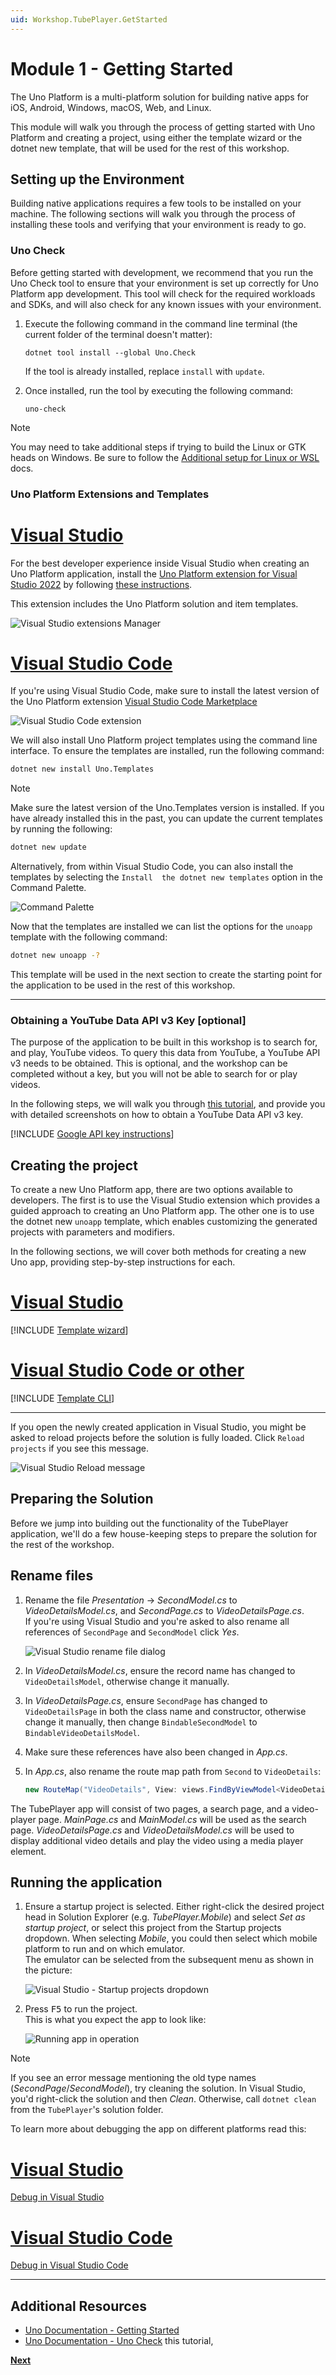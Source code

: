 ```yaml
---
uid: Workshop.TubePlayer.GetStarted
---
```


# Module 1 - Getting Started

The Uno Platform is a multi-platform solution for building native apps for iOS, Android, Windows, macOS, Web, and Linux.

This module will walk you through the process of getting started with Uno Platform and creating a project, using either the template wizard or the dotnet new template, that will be used for the rest of this workshop.

## Setting up the Environment

Building native applications requires a few tools to be installed on your machine. The following sections will walk you through the process of installing these tools and verifying that your environment is ready to go.

### Uno Check

Before getting started with development, we recommend that you run the Uno Check tool to ensure that your environment is set up correctly for Uno Platform app development. This tool will check for the required workloads and SDKs, and will also check for any known issues with your environment.

1. Execute the following command in the command line terminal (the current folder of the terminal doesn't matter):

    ```
    dotnet tool install --global Uno.Check
    ```

    If the tool is already installed, replace `install` with `update`.


1. Once installed, run the tool by executing the following command:

    ```
    uno-check
    ```

> [!NOTE]  
> You may need to take additional steps if trying to build the Linux or GTK heads on Windows.
> Be sure to follow the [Additional setup for Linux or WSL](xref:Uno.GetStarted.Linux) docs.  


### Uno Platform Extensions and Templates

# [Visual Studio](#tab/vs)

For the best developer experience inside Visual Studio when creating an Uno Platform application, install the [Uno Platform extension for Visual Studio 2022](https://marketplace.visualstudio.com/items?itemName=unoplatform.uno-platform-addin-2022) by following [these instructions](xref:Uno.GetStarted.vs2022#install-the-solution-templates).

This extension includes the Uno Platform solution and item templates.

![Visual Studio extensions Manager](vs-2022-extension.jpg)

# [Visual Studio Code](#tab/vscode)

If you're using Visual Studio Code, make sure to install the latest version of the Uno Platform extension [Visual Studio Code Marketplace](https://marketplace.visualstudio.com/items?itemName=unoplatform.vscode)

![Visual Studio Code extension](vs-code-extension.jpg)

We will also install Uno Platform project templates using the command line interface. To ensure the templates are installed, run the following command:

```bash
dotnet new install Uno.Templates
```


> [!NOTE]  
> Make sure the latest version of the Uno.Templates version is installed.
> If you have already installed this in the past, you can update the current templates by running the following:
>
> ```bash
> dotnet new update
> ```

Alternatively, from within Visual Studio Code, you can also install the templates by selecting the `Install  the dotnet new templates` option in the Command Palette.

![Command Palette](vs-code-templates.jpg)


Now that the templates are installed we can list the options for the `unoapp` template with the following command:

```bash
dotnet new unoapp -?
```

This template will be used in the next section to create the starting point for the application to be used in the rest of this workshop.

---

### Obtaining a YouTube Data API v3 Key [optional]

The purpose of the application to be built in this workshop is to search for, and play, YouTube videos. To query this data from YouTube, a YouTube API v3 needs to be obtained. This is optional, and the workshop can be completed without a key, but you will not be able to search for or play videos.

In the following steps, we will walk you through [this tutorial](https://developers.google.com/youtube/v3/getting-started), and provide you with detailed screenshots on how to obtain a YouTube Data API v3 key.

[!INCLUDE [Google API key instructions](google-api-key.md)]

## Creating the project

To create a new Uno Platform app, there are two options available to developers. The first is to use the Visual Studio extension which provides a guided approach to creating an Uno Platform app.
The other one is to use the dotnet new `unoapp` template, which enables customizing the generated projects with parameters and modifiers.

In the following sections, we will cover both methods for creating a new Uno app, providing step-by-step instructions for each.

# [Visual Studio](#tab/vs)

[!INCLUDE [Template wizard](templates-wizard.md)]

# [Visual Studio Code or other](#tab/vscode)

[!INCLUDE [Template CLI](templates-cli.md)]

---

If you open the newly created application in Visual Studio, you might be asked to reload projects before the solution is fully loaded. Click `Reload projects` if you see this message.

![Visual Studio Reload message](vs-reload-message.jpg)  

## Preparing the Solution

Before we jump into building out the functionality of the TubePlayer application, we'll do a few house-keeping steps to prepare the solution for the rest of the workshop.

## Rename files

1. Rename the file *Presentation* → *SecondModel.cs* to *VideoDetailsModel.cs*, and *SecondPage.cs* to *VideoDetailsPage.cs*.  
    If you're using Visual Studio and you're asked to also rename all references of `SecondPage` and `SecondModel` click *Yes*.

    ![Visual Studio rename file dialog](rename-file-dialog.jpg)

1. In *VideoDetailsModel.cs*, ensure the record name has changed to `VideoDetailsModel`, otherwise change it manually.

1. In *VideoDetailsPage.cs*, ensure `SecondPage` has changed to `VideoDetailsPage` in both the class name and constructor, otherwise change it manually, then change `BindableSecondModel` to `BindableVideoDetailsModel`.

1. Make sure these references have also been changed in *App.cs*.

1. In *App.cs*, also rename the route map path from `Second` to `VideoDetails`:

    ```c#
    new RouteMap("VideoDetails", View: views.FindByViewModel<VideoDetailsModel>()),
    ```

The TubePlayer app will consist of two pages, a search page, and a video-player page. *MainPage.cs* and *MainModel.cs* will be used as the search page. *VideoDetailsPage.cs* and *VideoDetailsModel.cs* will be used to display additional video details and play the video using a media player element.

## Running the application

1. Ensure a startup project is selected. Either right-click the desired project head in Solution Explorer (e.g. *TubePlayer.Mobile*) and select *Set as startup project*, or select this project from the Startup projects dropdown.
    When selecting *Mobile*, you could then select which mobile platform to run and on which emulator.  
    The emulator can be selected from the subsequent menu as shown in the picture:

    ![Visual Studio - Startup projects dropdown](set-startup-project.jpg)

1. Press <kbd>F5</kbd> to run the project.  
  This is what you expect the app to look like:

    ![Running app in operation](ui-output.gif)

> [!NOTE]  
> If you see an error message mentioning the old type names (*SecondPage*/*SecondModel*), try cleaning the solution. In Visual Studio, you'd right-click the solution and then *Clean*. Otherwise, call `dotnet clean` from the `TubePlayer`'s solution folder.

To learn more about debugging the app on different platforms read this:

# [Visual Studio](#tab/vs)

[Debug in Visual Studio](xref:Uno.GetStarted.vs2022#create-an-application)

# [Visual Studio Code](#tab/vscode)

[Debug in Visual Studio Code](xref:Uno.GetStarted.vscode#run-and-debug-application)

---

## Additional Resources

- [Uno Documentation - Getting Started](xref:Uno.GetStarted)
- [Uno Documentation - Uno Check](xref:UnoCheck.UsingUnoCheck)
this tutorial,

**[Next](xref:Workshop.TubePlayer.BasicLayout "Creating basic UI layout with C# Markup")**
